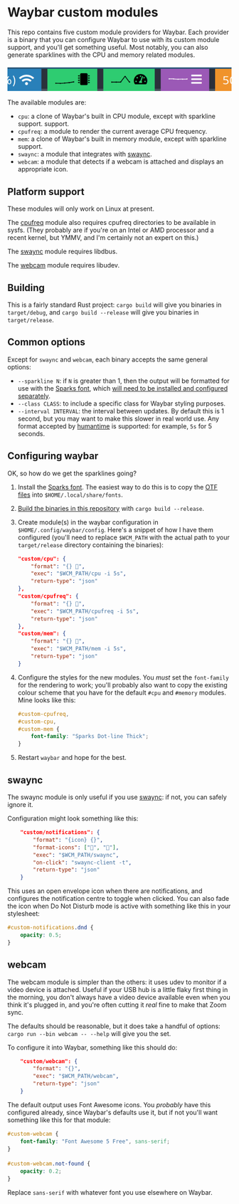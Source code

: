 # Waybar custom modules

This repo contains five custom module providers for Waybar. Each provider is a
binary that you can configure Waybar to use with its custom module support, and
you'll get something useful. Most notably, you can also generate sparklines
with the CPU and memory related modules.

![Custom modules in action](./waybar.png)

The available modules are:

* `cpu`: a clone of Waybar's built in CPU module, except with sparkline support.
  support.
* `cpufreq`: a module to render the current average CPU frequency.
* `mem`: a clone of Waybar's built in memory module, except with sparkline
  support.
* `swaync`: a module that integrates with
  [swaync](https://github.com/ErikReider/SwayNotificationCenter).
* `webcam`: a module that detects if a webcam is attached and displays an
  appropriate icon.

## Platform support

These modules will only work on Linux at present.

The [cpufreq](#cpufreq) module also requires cpufreq directories to be
available in sysfs. (They probably are if you're on an Intel or AMD processor
and a recent kernel, but YMMV, and I'm certainly not an expert on this.)

The [swaync](#swaync) module requires libdbus.

The [webcam](#webcam) module requires libudev.

## Building

This is a fairly standard Rust project: `cargo build` will give you binaries in
`target/debug`, and `cargo build --release` will give you binaries in
`target/release`.

## Common options

Except for `swaync` and `webcam`, each binary accepts the same general options:

* `--sparkline N`: if `N` is greater than 1, then the output will be formatted
  for use with the [Sparks font](https://github.com/aftertheflood/sparks),
  which [will need to be installed and configured separately](#sparklines).
* `--class CLASS`: to include a specific class for Waybar styling purposes.
* `--interval INTERVAL`: the interval between updates. By default this is 1
  second, but you may want to make this slower in real world use. Any format
  accepted by [humantime](https://github.com/tailhook/humantime) is supported:
  for example, `5s` for 5 seconds.

## Configuring waybar

OK, so how do we get the sparklines going?

1. Install the [Sparks font](https://github.com/aftertheflood/sparks). The
   easiest way to do this is to copy the [OTF
   files](https://github.com/aftertheflood/sparks/tree/master/output/otf) into
   `$HOME/.local/share/fonts`.
2. [Build the binaries in this repository](#building) with
   `cargo build --release`.
3. Create module(s) in the waybar configuration in
   `$HOME/.config/waybar/config`. Here's a snippet of how I have them
   configured (you'll need to replace `$WCM_PATH` with the actual path to your
   `target/release` directory containing the binaries):

    ```json
    "custom/cpu": {
        "format": "{} ",
        "exec": "$WCM_PATH/cpu -i 5s",
        "return-type": "json"
    },
    "custom/cpufreq": {
        "format": "{} ",
        "exec": "$WCM_PATH/cpufreq -i 5s",
        "return-type": "json"
    },
    "custom/mem": {
        "format": "{} ",
        "exec": "$WCM_PATH/mem -i 5s",
        "return-type": "json"
    }
    ```
4. Configure the styles for the new modules. You _must_ set the `font-family`
   for the rendering to work; you'll probably also want to copy the existing
   colour scheme that you have for the default `#cpu` and `#memory` modules.
   Mine looks like this:

    ```css
    #custom-cpufreq,
    #custom-cpu,
    #custom-mem {
        font-family: "Sparks Dot-line Thick";
    }
    ```
5. Restart `waybar` and hope for the best.

## swaync

The swaync module is only useful if you use
[swaync](https://github.com/ErikReider/SwayNotificationCenter): if not, you can
safely ignore it.

Configuration might look something like this:

```json
    "custom/notifications": {
        "format": "{icon} {}",
        "format-icons": ["", ""],
        "exec": "$WCM_PATH/swaync",
        "on-click": "swaync-client -t",
        "return-type": "json"
    }
```

This uses an open envelope icon when there are notifications, and configures
the notification centre to toggle when clicked. You can also fade the icon when
Do Not Disturb mode is active with something like this in your stylesheet:

```css
#custom-notifications.dnd {
    opacity: 0.5;
}
```

## webcam

The webcam module is simpler than the others: it uses udev to monitor if a
video device is attached. Useful if your USB hub is a little flaky first thing
in the morning, you don't always have a video device available even when you
think it's plugged in, and you're often cutting it _real_ fine to make that
Zoom sync.

The defaults should be reasonable, but it does take a handful of options:
`cargo run --bin webcam -- --help` will give you the set.

To configure it into Waybar, something like this should do:

```json
    "custom/webcam": {
        "format": "{}",
        "exec": "$WCM_PATH/webcam",
        "return-type": "json"
    }
```

The default output uses Font Awesome icons. You _probably_ have this configured
already, since Waybar's defaults use it, but if not you'll want something like
this for that module:

```css
#custom-webcam {
    font-family: "Font Awesome 5 Free", sans-serif;
}

#custom-webcam.not-found {
    opacity: 0.2;
}
```

Replace `sans-serif` with whatever font you use elsewhere on Waybar.
